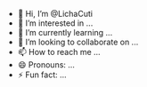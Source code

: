 - 👋 Hi, I’m @LichaCuti
- 👀 I’m interested in ...
- 🌱 I’m currently learning ...
- 💞️ I’m looking to collaborate on ...
- 📫 How to reach me ...
- 😄 Pronouns: ...
- ⚡ Fun fact: ...

<!---
LichaCuti/LichaCuti is a ✨ special ✨ repository because its `README.md` (this file) appears on your GitHub profile.
You can click the Preview link to take a look at your changes.
--->
